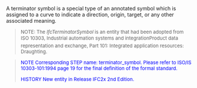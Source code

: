 ﻿A terminator symbol is a special type of an annotated symbol which is assigned to a curve to indicate a direction, origin, target, or any other associated meaning.

> <font size="-1">NOTE: The <i>IfcTerminatorSymbol</i> is an entity that
		  had been adopted from ISO 10303, Industrial automation systems and
		  integration&#151;Product data representation and exchange, Part 101: Integrated
		  application resources: Draughting.</font>
>

> <font color="#0000FF" size="-1"> NOTE Corresponding STEP name:
		  terminator_symbol. Please refer to ISO/IS 10303-101:1994 page 19 for the final
		  definition of the formal standard. </font>
> 
> <font size="-1"><font color="#0000FF">HISTORY New entity in Release
		  IFC2x 2nd Edition.</font> </font>
>